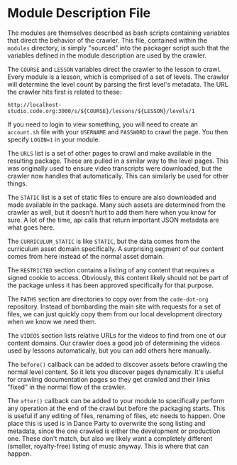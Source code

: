 # Module Description File

The modules are themselves described as bash scripts containing variables that
direct the behavior of the crawler. This file, contained within the `modules`
directory, is simply "sourced" into the packager script such that the variables
defined in the module description are used by the crawler.

The `COURSE` and `LESSON` variables direct the crawler to the lesson to crawl.
Every module is a lesson, which is comprised of a set of levels. The crawler will
determine the level count by parsing the first level's metadata. The URL the
crawler hits first is related to these:

`http://localhost-studio.code.org:3000/s/${COURSE}/lessons/${LESSON}/levels/1`

If you need to login to view something, you will need to create an `account.sh`
file with your `USERNAME` and `PASSWORD` to crawl the page. You then specify
`LOGIN=1` in your module.

The `URLS` list is a set of other pages to crawl and make available in the
resulting package. These are pulled in a similar way to the level pages. This
was originally used to ensure video transcripts were downloaded, but the
crawler now handles that automatically. This can similarly be used for other
things.

The `STATIC` list is a set of static files to ensure are also downloaded and made
available in the package. Many such assets are determined from the crawler as
well, but it doesn't hurt to add them here when you know for sure. A lot of the
time, api calls that return important JSON metadata are what goes here.

The `CURRICULUM_STATIC` is like `STATIC`, but the data comes from the curriculum
asset domain specifically. A surprising segment of our content comes from here
instead of the normal asset domain.

The `RESTRICTED` section contains a listing of any content that requires a
signed cookie to access. Obviously, this content likely should not be part of
the package unless it has been approved specifically for that purpose.

The `PATHS` section are directories to copy over from the `code-dot-org`
repository. Instead of bombarding the main site with requests for a set of files,
we can just quickly copy them from our local development directory when we know
we need them.

The `VIDEOS` section lists relative URLs for the videos to find from one of our
content domains. Our crawler does a good job of determining the videos used by
lessons automatically, but you can add others here manually.

The `before()` callback can be added to discover assets before crawling the
normal level content. So it lets you discover pages dynamically. It's useful for
crawling documentation pages so they get crawled and their links "fixed" in the
normal flow of the crawler.

The `after()` callback can be added to your module to specifically perform any
operation at the end of the crawl but before the packaging starts. This is useful
if any editing of files, renaming of files, etc needs to happen. One place this
is used is in Dance Party to overwrite the song listing and metadata, since the
one crawled is either the development or production one. These don't match, but
also we likely want a completely different (smaller, royalty-free) listing of
music anyway. This is where that can happen.
